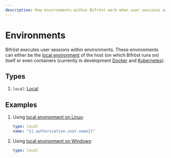 ```yaml
---
description: How environments within Bifröst work when user sessions are executed.
---
```


# Environments

Bifröst executes user sessions within environments. These environments can either be the [local environment](local.md) of the host (on which Bifröst runs on) itself or even containers (currently in development [Docker](https://github.com/engity-com/bifroest/issues/11) and [Kubernetes](https://github.com/engity-com/bifroest/issues/12)).

## Types

1. `local`: [Local](local.md)

## Examples

1. Using [local environment on Linux](local.md#linux):
   ```yaml
   type: local
   name: "{{.authorization.user.name}}"
   ```
2. Using [local environment on Windows](local.md#windows):
   ```yaml
   type: local
   ```
